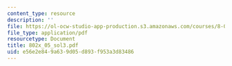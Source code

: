 ```yaml
---
content_type: resource
description: ''
file: https://ol-ocw-studio-app-production.s3.amazonaws.com/courses/8-02x-physics-ii-electricity-magnetism-with-an-experimental-focus-spring-2005/e56e2e849a639d05d893f953a3d83486_802x_05_sol3.pdf
file_type: application/pdf
resourcetype: Document
title: 802x_05_sol3.pdf
uid: e56e2e84-9a63-9d05-d893-f953a3d83486
---
```

